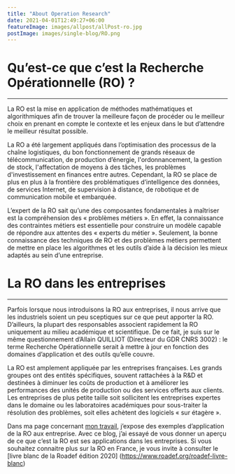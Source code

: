 ```yaml
---
title: "About Operation Research"
date: 2021-04-01T12:49:27+06:00
featureImage: images/allpost/allPost-ro.jpg
postImage: images/single-blog/RO.png
---
```


# Qu’est-ce que c’est la Recherche Opérationnelle (RO) ?  
----------

La RO est la mise en application de méthodes mathématiques et algorithmiques afin de trouver la meilleure façon de procéder ou le meilleur choix en prenant en compte le contexte et les enjeux dans le but d’attendre le meilleur résultat possible.  

La RO a été largement appliqués dans l’optimisation des processus de la chaîne logistiques, du bon fonctionnement de grands réseaux de télécommunication, de production d’énergie, l'ordonnancement, la gestion de stock, l'affectation de moyens à des tâches, les problèmes d'investissement en finances entre autres. Cependant, la RO se place de plus en plus à la frontière des problématiques d’intelligence des données, de services Internet, de supervision à distance, de robotique et de communication mobile et embarquée. 

L’expert de la RO sait qu’une des composantes fondamentales à maîtriser est la compréhension des « problèmes métiers ». En effet, la connaissance des contraintes métiers est essentielle pour construire un modèle capable de répondre aux attentes des « experts du métier ». Seulement, la bonne connaissance des techniques de RO et des problèmes métiers permettent de mettre en place les algorithmes et les outils d’aide à la décision les mieux adaptés au sein d’une entreprise. 

 

# La RO dans les entreprises 
---------

Parfois lorsque nous introduisons la RO aux entreprises, il nous arrive que les industriels soient un peu sceptiques sur ce que peut apporter la RO. D’ailleurs, la plupart des responsables associent rapidement la RO uniquement au milieu académique et scientifique. De ce fait, je suis sur le même questionnement d’Allain QUILLIOT (Directeur du GDR CNRS 3002) : le terme Recherche Opérationnelle serait à mettre à jour en fonction des domaines d’application et des outils qu’elle couvre.  

La RO est amplement appliquée par les entreprises françaises. Les grands groupes ont des entités spécifiques, souvent rattachées à la R&D et destinées à diminuer les coûts de production et à améliorer les performances des unités de production ou des services offerts aux clients. Les entreprises de plus petite taille soit sollicitent les entreprises expertes dans le domaine ou les laboratoires académiques pour sous-traiter la résolution des problèmes, soit elles achètent des logiciels « sur étagère ».   

Dans ma page concernant [mon travail](), j’expose des exemples d’application de la RO aux entreprise. Avec ce blog, j’ai essayé de vous donner un aperçu de ce que c’est la RO est ses applications dans les entreprises.  Si vous souhaitez connaitre plus sur la RO en France,  je vous invite à consulter le [livre blanc de la Roadef édition 2020] (https://www.roadef.org/roadef-livre-blanc) 